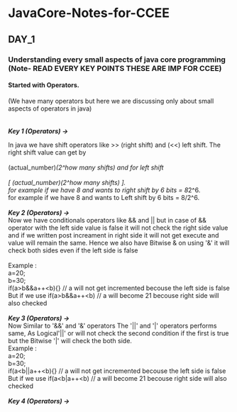 # JavaCore-Notes-for-CCEE
## DAY_1 
### Understanding every small aspects of java core programming     (Note- READ EVERY KEY POINTS THESE ARE IMP FOR CCEE)
#### Started with Operators. 
(We have many operators but here we are discussing only about small aspects of operators in java)<br>                         
<br>
***Key 1 (Operators) ->*** 

In java we have shift operators like >> (right shift) and (<<) left shift. The right shift value can get by <br>
<br>
(actual_number)*(2^how many shifts) and for left shift <br>
<br>
[ (actual_number)\(2^how many shifts) ]. <br>
for example if we have 8 and wants to right shift by 6 bits = 8*2^6.<br>
for example if we have 8 and wants to Left shift by 6 bits = 8/2^6.<br>
<br>
***Key 2 (Operators) ->*** 
<br>
Now we have conditionals operators like && and || but in case of && operator with the left side value is false it will not check the right side value and if we written post increament in right side it will not get execute and value will remain the same. Hence we also have Bitwise & on using '&' it will check both sides even if the left side is false <br>
<br>
Example : <br>
a=20; <br>
b=30; <br>
if(a>b&&a++<b){} // a will not get incremented becouse the left side is false <br>
But if we use if(a>b&&a++<b) // a will become 21 becouse right side will also checked <br>
<br>
***Key 3 (Operators) ->*** 
<br>
Now Similar to '&&' and '&' operators The '||' and '|' operators performs same, As Logical'||' or will not check the second condition if the first is true but the Bitwise '|' will check the both side. <br>
Example : <br>
a=20; <br>
b=30; <br>
if(a<b||a++<b){} // a will not get incremented becouse the left side is false <br>
But if we use if(a<b|a++<b) // a will become 21 becouse right side will also checked <br>
<br>
***Key 4 (Operators) ->*** 
<br>






